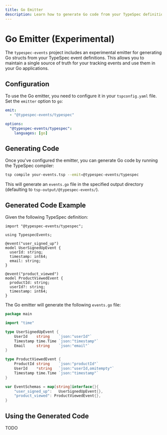 ```yaml
---
title: Go Emitter
description: Learn how to generate Go code from your TypeSpec definitions.
---
```


# Go Emitter (Experimental)

The `typespec-events` project includes an experimental emitter for generating Go structs from your TypeSpec event definitions. This allows you to maintain a single source of truth for your tracking events and use them in your Go applications.

## Configuration

To use the Go emitter, you need to configure it in your `tspconfig.yaml` file. Set the `emitter` option to `go`:

```yaml
emit:
  - "@typespec-events/typespec"

options:
  "@typespec-events/typespec":
    languages: [go]
```

## Generating Code

Once you've configured the emitter, you can generate Go code by running the TypeSpec compiler:

```bash
tsp compile your-events.tsp --emit=@typespec-events/typespec
```

This will generate an `events.go` file in the specified output directory (defaulting to `tsp-output/@typespec-events/`).

## Generated Code Example

Given the following TypeSpec definition:

```tsp
import "@typespec-events/typespec";

using TypespecEvents;

@event("user_signed_up")
model UserSignedUpEvent {
  userId: string;
  timestamp: int64;
  email: string;
}

@event("product_viewed")
model ProductViewedEvent {
  productId: string;
  userId?: string;
  timestamp: int64;
}
```

The Go emitter will generate the following `events.go` file:

```go
package main

import "time"

type UserSignedUpEvent {
	UserId    string    `json:"userId"`
	Timestamp time.Time `json:"timestamp"`
	Email     string    `json:"email"`
}

type ProductViewedEvent {
	ProductId string    `json:"productId"`
	UserId    *string   `json:"userId,omitempty"`
	Timestamp time.Time `json:"timestamp"`
}

var EventSchemas = map[string]interface{}{
	"user_signed_up":   UserSignedUpEvent{},
	"product_viewed": ProductViewedEvent{},
}
```

## Using the Generated Code

TODO